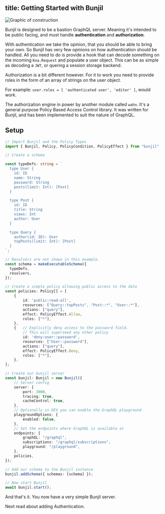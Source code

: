 title: Getting Started with Bunjil
---
<img alt="Graphic of construction" src="/images/14 Web Programming Design Construction 2.svg" class="ux-icon" />

Bunjil is designed to be a bastion GraphQL server. Meaning it's intended to be public facing, and must handle **authentication** and **authorization**.

With authentication we take the opinion, that you should be able to bring your own. So Bunjil has very few opinions on how authentication should be handled. All you need to do is provide a hook that can decode something on the incoming `Koa.Request` and populate a user object. This can be as simple as decoding a `JWT`, or quering a session storage backend.

Authorization is a bit different however. For it to work you need to provide roles in the form of  an array of strings on the user object.

For example: `user.roles = [ 'authenticated user', 'editor' ]`, would work.

The authorization engine in power by another module called `wahn`. It's a general purpose Policy Based Access Control library. It was written for Bunjil, and has been implemented to suit the nature of GraphQL.


## Setup

```typescript
// Import Bunjil and the Policy Types
import { Bunjil, Policy, PolicyCondition, PolicyEffect } from "bunjil";

// Create a schema

const typeDefs: string = `
  type User {
    id: ID
    name: String
    password: String
    posts(limit: Int): [Post]
  }

  type Post {
    id: ID
    title: String
    views: Int
    author: User
  }

  type Query {
    author(id: ID): User
    topPosts(limit: Int): [Post]
  }
`;

// Resolvers are not shown in this example.
const schema = makeExecutableSchema({
  typeDefs,
  resolvers,
});

// Create a simple policy allowing public access to the data
const policies: Policy[] = [
    {
        id: 'public:read-all',
        resources: ["Query::topPosts", "Post::*", "User::*"],
        actions: ["query"],
        effect: PolicyEffect.Allow,
        roles: ["*"],
    },
    {   // Explicitly deny access to the password field.
        // This will superseed any other policy
        id: 'deny:user::password',
        resources: ["User::password"],
        actions: ["query"],
        effect: PolicyEffect.Deny,
        roles: ["*"],
    },
];

// Create our bunjil server
const bunjil: Bunjil = new Bunjil({
    // Server config
    server: {
        port: 3000,
        tracing: true,
        cacheControl: true,
    },
    // Optionally in DEV you can enable the GraphQL playground
    playgroundOptions: {
        enabled: false,
    },
    // Set the endpoints where GraphQL is available at
    endpoints: {
        graphQL: "/graphql",
        subscriptions: "/graphql/subscriptions",
        playground: "/playground",
    },
    policies,
});

// Add our schema to the Bunjil instance
bunjil.addSchema({ schemas: [schema] });

// Now start Bunjil
await bunjil.start();
```

And that's it. You now have a very simple Bunjil server.

Next read about adding Authentication.